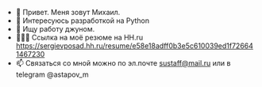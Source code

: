- 👋 Привет. Меня зовут Михаил.
- 👀 Интересуюсь разработкой на Python
- 🌱 Ищу работу джуном.
- 👨🏽‍💻 Ссылка на моё резюме на HH.ru https://sergievposad.hh.ru/resume/e58e18adff0b3e5c610039ed1f726641467230
- 📫 Связаться со мной можно по эл.почте sustaff@mail.ru или в telegram @astapov_m

<!---
astapovM/astapovM is a ✨ special ✨ repository because its `README.md` (this file) appears on your GitHub profile.
You can click the Preview link to take a look at your changes.
--->
